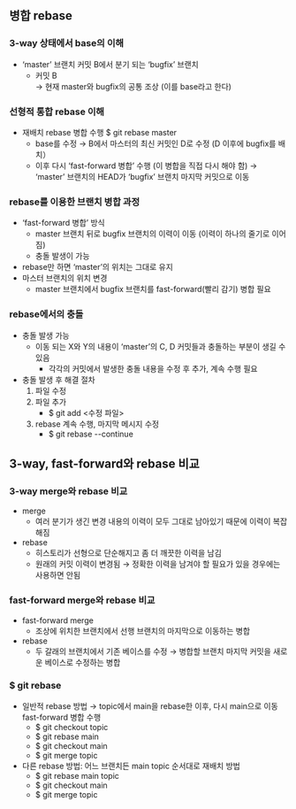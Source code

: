 ## 병합 rebase

### 3-way 상태에서 base의 이해

- ‘master’ 브랜치 커밋 B에서 분기 되는 ‘bugfix’ 브랜치
    - 커밋 B      
        → 현재 master와 bugfix의 공통 조상 (이를 base라고 한다)
      
### 선형적 통합 rebase 이해
- 재배치 rebase 병합 수행
    $ git rebase master
    - base를 수정
        → B에서 마스터의 최신 커밋인 D로 수정 (D 이후에 bugfix를 배치）
    - 이후 다시 ‘fast-forward 병합’ 수행 (이 병합을 직접 다시 해야 함)
        → ‘master’ 브랜치의 HEAD가 ‘bugfix’ 브랜치 마지막 커밋으로 이동
      
### rebase를 이용한 브랜치 병합 과정
- ‘fast-forward 병합’ 방식
    - master 브랜치 뒤로 bugfix 브랜치의 이력이 이동 (이력이 하나의 줄기로 이어짐)
    - 충돌 발생이 가능
- rebase만 하면 ‘master’의 위치는 그대로 유지
- 마스터 브랜치의 위치 변경
    - master 브랜치에서 bugfix 브랜치를 fast-forward(빨리 감기) 병합 필요

### rebase에서의 충돌
- 충돌 발생 가능
    - 이동 되는 X와 Y의 내용이 ‘master’의 C, D 커밋들과 충돌하는 부분이 생길 수 있음
        - 각각의 커밋에서 발생한 충돌 내용을 수정 후 추가, 계속 수행 필요
- 충돌 발생 후 해결 절차
    1. 파일 수정
    2. 파일 추가
        - $ git add <수정 파일>
    3. rebase 계속 수행, 마지막 메시지 수정
        - $ git rebase --continue

## 3-way, fast-forward와 rebase 비교

### 3-way merge와 rebase 비교

- merge
    - 여러 분기가 생긴 변경 내용의 이력이 모두 그대로 남아있기 때문에 이력이 복잡해짐
- rebase
    - 히스토리가 선형으로 단순해지고 좀 더 깨끗한 이력을 남김
    - 원래의 커밋 이력이 변경됨
        → 정확한 이력을 남겨야 할 필요가 있을 경우에는 사용하면 안됨
      
### fast-forward merge와 rebase 비교
- fast-forward merge
    - 조상에 위치한 브랜치에서 선행 브랜치의 마지막으로 이동하는 병합
- rebase
    - 두 갈래의 브랜치에서 기존 베이스를 수정
        → 병합할 브랜치 마지막 커밋을 새로운 베이스로 수정하는 병합

### $ git rebase <newparent> <branch>
- 일반적 rebase 방법
    → topic에서 main을 rebase한 이후, 다시 main으로 이동 fast-forward 병합 수행 
    - $ git checkout topic
    - $ git rebase main
    - $ git checkout main
    - $ git merge topic
- 다른 rebase 방법: 어느 브랜치든  main topic 순서대로 재배치 방법
    - $ git rebase main topic
    - $ git checkout main
    - $ git merge topic
